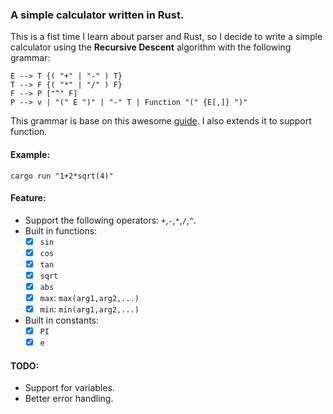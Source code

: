 ### A simple calculator written in Rust.

This is a fist time I learn about parser and Rust, so I decide to write a simple calculator using the **Recursive Descent** algorithm with the following grammar:

```
E --> T {( "+" | "-" ) T}
T --> F {( "*" | "/" ) F}
F --> P ["^" F]
P --> v | "(" E ")" | "-" T | Function "(" {E[,]} ")"
```

This grammar is base on this awesome [guide](https://www.engr.mun.ca/~theo/Misc/exp_parsing.htm). I also extends it to support function.

#### Example:

```
cargo run "1+2*sqrt(4)"
```

#### Feature:

- Support the following operators: `+`,`-`,`*`,`/`,`^`.
- Built in functions:
  - [x] `sin`
  - [x] `cos`
  - [x] `tan`
  - [x] `sqrt`
  - [x] `abs`
  - [x] `max`: `max(arg1,arg2,...)`
  - [x] `min`: `min(arg1,arg2,...)`
- Built in constants:
  - [x] `PI`
  - [x] `e`

#### TODO:

- Support for variables.
- Better error handling.

